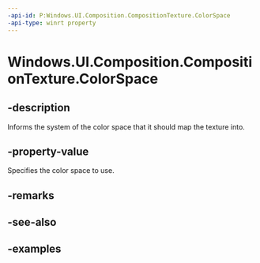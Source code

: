 ```yaml
---
-api-id: P:Windows.UI.Composition.CompositionTexture.ColorSpace
-api-type: winrt property
---
```


# Windows.UI.Composition.CompositionTexture.ColorSpace

<!--
public Windows.Graphics.DirectX.DirectXColorSpace ColorSpace { get; set; }
-->

## -description

Informs the system of the color space that it should map the texture into.

## -property-value

Specifies the color space to use.

## -remarks

## -see-also

## -examples
